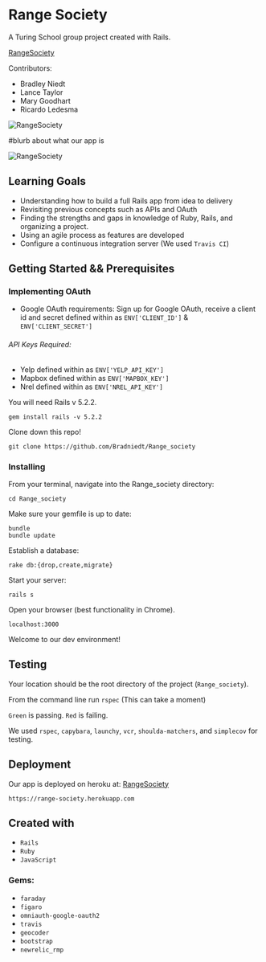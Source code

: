 # Range Society
A Turing School group project created with Rails.

[RangeSociety](https://range-society.herokuapp.com)

Contributors:
* Bradley Niedt
* Lance Taylor
* Mary Goodhart
* Ricardo Ledesma

![RangeSociety](/.readme/mixology.jpg)

#blurb about what our app is

![RangeSociety](/.readme/cocktails.jpg)

## Learning Goals

* Understanding how to build a full Rails app from idea to delivery
* Revisiting previous concepts such as APIs and OAuth
* Finding the strengths and gaps in knowledge of Ruby, Rails, and organizing a project.
* Using an agile process as features are developed
* Configure a continuous integration server (We used `Travis CI`)

## Getting Started && Prerequisites

### Implementing OAuth

* Google OAuth requirements:
  Sign up for Google OAuth, receive a client id and secret defined within as `ENV['CLIENT_ID']` & `ENV['CLIENT_SECRET']`

###### API Keys Required:

* Yelp defined within as `ENV['YELP_API_KEY']`
* Mapbox defined within as `ENV['MAPBOX_KEY']`
* Nrel defined within as `ENV['NREL_API_KEY']`

You will need Rails v 5.2.2.
```
gem install rails -v 5.2.2
```
Clone down this repo!

```
git clone https://github.com/Bradniedt/Range_society
```

### Installing

From your terminal, navigate into the Range_society directory:

```
cd Range_society
```

Make sure your gemfile is up to date:

```
bundle
bundle update
```
Establish a database:

```
rake db:{drop,create,migrate}
```
Start your server:

```
rails s
```

Open your browser (best functionality in Chrome).

`localhost:3000`

Welcome to our dev environment!


## Testing

Your location should be the root directory of the project (`Range_society`).

From the command line run `rspec`
(This can take a moment)

`Green` is passing.
`Red` is failing.

We used `rspec`, `capybara`, `launchy`, `vcr`, `shoulda-matchers`, and `simplecov` for testing.

<!-- ##### Example of a feature test:

![Alt text](/.readme/feature_test.jpg)

##### Example of a model test:

![Alt text](/.readme/model_test.jpg)

##### Example of a namespaced Controller:

![Alt text](/.readme/admin_users.jpg)

##### Example of a model:

![Alt text](/.readme/model_page.jpg)

##### Example of a view:

![Alt text](/.readme/cart_show.jpg)

## ActiveRecord Queries and Statistics
We worked with relational databases and queries with many to many relationships.

##### Our Schema

![Alt text](/.readme/schema.jpg)

##### Example of Queries

![Alt text](/.readme/queries.jpg) -->

## Deployment

Our app is deployed on heroku at: [RangeSociety](https://range-society.herokuapp.com)

`https://range-society.herokuapp.com`

## Created with

* `Rails`
* `Ruby`
* `JavaScript`

### Gems:
* `faraday`
* `figaro`
* `omniauth-google-oauth2`
* `travis`
* `geocoder`
* `bootstrap`
* `newrelic_rmp`
